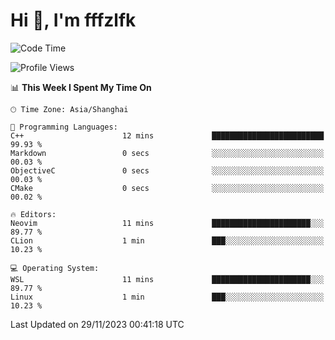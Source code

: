 # Hi 👋, I'm fffzlfk

<!--START_SECTION:waka-->
![Code Time](http://img.shields.io/badge/Code%20Time-602%20hrs%2047%20mins-blue)

![Profile Views](http://img.shields.io/badge/Profile%20Views-0-blue)

📊 **This Week I Spent My Time On** 

```text
🕑︎ Time Zone: Asia/Shanghai

💬 Programming Languages: 
C++                      12 mins             █████████████████████████   99.93 % 
Markdown                 0 secs              ░░░░░░░░░░░░░░░░░░░░░░░░░   00.03 % 
ObjectiveC               0 secs              ░░░░░░░░░░░░░░░░░░░░░░░░░   00.03 % 
CMake                    0 secs              ░░░░░░░░░░░░░░░░░░░░░░░░░   00.02 % 

🔥 Editors: 
Neovim                   11 mins             ██████████████████████░░░   89.77 % 
CLion                    1 min               ███░░░░░░░░░░░░░░░░░░░░░░   10.23 % 

💻 Operating System: 
WSL                      11 mins             ██████████████████████░░░   89.77 % 
Linux                    1 min               ███░░░░░░░░░░░░░░░░░░░░░░   10.23 % 
```


 Last Updated on 29/11/2023 00:41:18 UTC
<!--END_SECTION:waka-->
